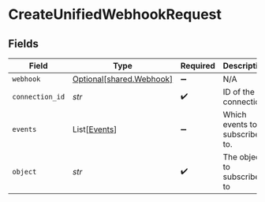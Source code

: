 # CreateUnifiedWebhookRequest


## Fields

| Field                                                      | Type                                                       | Required                                                   | Description                                                |
| ---------------------------------------------------------- | ---------------------------------------------------------- | ---------------------------------------------------------- | ---------------------------------------------------------- |
| `webhook`                                                  | [Optional[shared.Webhook]](../../models/shared/webhook.md) | :heavy_minus_sign:                                         | N/A                                                        |
| `connection_id`                                            | *str*                                                      | :heavy_check_mark:                                         | ID of the connection                                       |
| `events`                                                   | List[[Events](../../models/operations/events.md)]          | :heavy_minus_sign:                                         | Which events to subscribe to.                              |
| `object`                                                   | *str*                                                      | :heavy_check_mark:                                         | The object to subscribe to                                 |